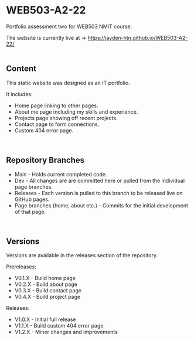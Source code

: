 # WEB503-A2-22
Portfolio assessment two for WEB503 NMIT course.

The website is currently live at -> https://jayden-htn.github.io/WEB503-A2-22/
<br/><br/>


## Content
This static website was designed as an IT portfolio.

It includes:
<ul>
  <li>Home page linking to other pages.</li>
  <li>About me page including my skills and experience.</li>
  <li>Projects page showing off recent projects.</li>
  <li>Contact page to form connections.</li>
  <li>Custom 404 error page.</li>
</ul>
<br/>


## Repository Branches

<ul>
  <li>Main - Holds current completed code.</li>
  <li>Dev - All changes are are committed here or pulled from the individual page branches.</li>
  <li>Releases - Each version is pulled to this branch to be released live on GitHub pages.</li>
  <li>Page branches (home, about etc.) - Commits for the initial development of that page.</li>
</ul>
<br/>


## Versions
Versions are available in the releases section of the repository.

Prereleases:
<ul>
  <li>V0.1.X - Build home page</li>
  <li>V0.2.X - Build about page</li>
  <li>V0.3.X - Build contact page</li>
  <li>V0.4.X - Build project page</li>
 </ul>
 
Releases:
<ul>
  <li>V1.0.X - Initial full release</li>
  <li>V1.1.X - Build custom 404 error page</li>
  <li>V1.2.X - Minor changes and improvements</li>
</ul>
